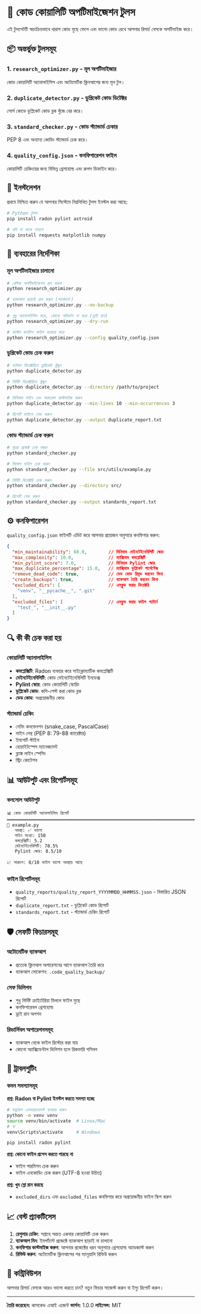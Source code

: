 # 🔧 কোড কোয়ালিটি অপটিমাইজেশন টুলস

এই টুলসেটটি স্বয়ংক্রিয়ভাবে খারাপ কোড মুছে ফেলে এবং ভালো কোড রেখে আপনার রিসার্চ বেসকে অপটিমাইজ করে।

## 📦 অন্তর্ভুক্ত টুলসমূহ

### 1. `research_optimizer.py` - মূল অপটিমাইজার
কোড কোয়ালিটি অ্যানালাইসিস এবং অটোমেটিক ক্লিনআপের জন্য মূল টুল।

### 2. `duplicate_detector.py` - ডুপ্লিকেট কোড ডিটেক্টর
সোর্স কোডে ডুপ্লিকেট কোড ব্লক খুঁজে বের করে।

### 3. `standard_checker.py` - কোড স্ট্যান্ডার্ড চেকার
PEP 8 এবং অন্যান্য কোডিং স্ট্যান্ডার্ড চেক করে।

### 4. `quality_config.json` - কনফিগারেশন ফাইল
কোয়ালিটি চেকিংয়ের জন্য বিভিন্ন থ্রেশহোল্ড এবং রুলস ডিফাইন করে।

## 🚀 ইনস্টলেশন

প্রথমে নিশ্চিত করুন যে আপনার সিস্টেমে নিম্নলিখিত টুলস ইনস্টল করা আছে:

```bash
# Python টুলস
pip install radon pylint astroid

# যদি না থাকে তাহলে
pip install requests matplotlib numpy
```

## 📖 ব্যবহারের নির্দেশিকা

### মূল অপটিমাইজার চালানো

```bash
# বেসিক অপটিমাইজেশন রান করুন
python research_optimizer.py

# ব্যাকআপ ছাড়াই রান করুন (সতর্কতা!)
python research_optimizer.py --no-backup

# শুধু অ্যানালাইসিস করে, কোনো পরিবর্তন না করে (ড্রাই রান)
python research_optimizer.py --dry-run

# কাস্টম কনফিগ ফাইল ব্যবহার করে
python research_optimizer.py --config quality_config.json
```

### ডুপ্লিকেট কোড চেক করুন

```bash
# বর্তমান ডিরেক্টরিতে ডুপ্লিকেট খুঁজুন
python duplicate_detector.py

# নির্দিষ্ট ডিরেক্টরিতে খুঁজুন
python duplicate_detector.py --directory /path/to/project

# মিনিমাম লাইন এবং অকারেন্স কাস্টমাইজ করুন
python duplicate_detector.py --min-lines 10 --min-occurrences 3

# রিপোর্ট ফাইলে সেভ করুন
python duplicate_detector.py --output duplicate_report.txt
```

### কোড স্ট্যান্ডার্ড চেক করুন

```bash
# পুরো প্রজেক্ট চেক করুন
python standard_checker.py

# সিঙ্গেল ফাইল চেক করুন
python standard_checker.py --file src/utils/example.py

# নির্দিষ্ট ডিরেক্টরি চেক করুন
python standard_checker.py --directory src/

# রিপোর্ট সেভ করুন
python standard_checker.py --output standards_report.txt
```

## ⚙️ কনফিগারেশন

`quality_config.json` ফাইলটি এডিট করে আপনার প্রয়োজন অনুসারে কনফিগার করুন:

```json
{
  "min_maintainability": 60.0,        // মিনিমাম মেইনটেইনেবিলিটি স্কোর
  "max_complexity": 10.0,             // ম্যাক্সিমাম কমপ্লেক্সিটি
  "min_pylint_score": 7.0,            // মিনিমাম Pylint স্কোর
  "max_duplicate_percentage": 15.0,   // ম্যাক্সিমাম ডুপ্লিকেট পার্সেন্টেজ
  "remove_dead_code": true,           // ডেড কোড রিমুভ করবেন কিনা
  "create_backups": true,             // ব্যাকআপ তৈরি করবেন কিনা
  "excluded_dirs": [                  // এসক্লুড করার ডিরেক্টরি
    "venv", "__pycache__", ".git"
  ],
  "excluded_files": [                 // এসক্লুড করার ফাইল প্যাটার্ন
    "test_", "__init__.py"
  ]
}
```

## 🔍 কী কী চেক করা হয়

### কোয়ালিটি অ্যানালাইসিস
- **কমপ্লেক্সিটি**: Radon ব্যবহার করে সাইক্লোম্যাটিক কমপ্লেক্সিটি
- **মেইনটেইনেবিলিটি**: কোড মেইনটেইনেবিলিটি ইনডেক্স
- **Pylint স্কোর**: কোড কোয়ালিটি স্কোরিং
- **ডুপ্লিকেট কোড**: কপি-পেস্ট করা কোড ব্লক
- **ডেড কোড**: অপ্রয়োজনীয় কোড

### স্ট্যান্ডার্ড চেকিং
- নেমিং কনভেনশন (snake_case, PascalCase)
- লাইন লেন্থ (PEP 8: 79-88 ক্যারেক্টার)
- ইমপোর্ট স্টাইল
- হোয়াইটস্পেস ম্যানেজমেন্ট
- ব্ল্যাঙ্ক লাইন স্পেসিং
- স্ট্রিং কোটেশন

## 📊 আউটপুট এবং রিপোর্টসমূহ

### কনসোল আউটপুট
```
📊 কোড কোয়ালিটি অ্যানালাইসিস রিপোর্ট
════════════════════════════════════════════════════════════════════════════════
📁 example.py
   অবস্থা: ✅ ভালো
   লাইন সংখ্যা: 150
   কমপ্লেক্সিটি: 5.2
   মেইনটেইনেবিলিটি: 78.5%
   Pylint স্কোর: 8.5/10

📈 সারাংশ: 8/10 ফাইল ভালো অবস্থায় আছে
```

### ফাইল রিপোর্টসমূহ
- `quality_reports/quality_report_YYYYMMDD_HHMMSS.json` - বিস্তারিত JSON রিপোর্ট
- `duplicate_report.txt` - ডুপ্লিকেট কোড রিপোর্ট
- `standards_report.txt` - স্ট্যান্ডার্ড চেকিং রিপোর্ট

## 🛡️ সেফটি ফিচারসমূহ

### অটোমেটিক ব্যাকআপ
- প্রত্যেক ক্লিনআপ অপারেশনের আগে ব্যাকআপ তৈরি করে
- ব্যাকআপ লোকেশন: `.code_quality_backup/`

### সেফ ডিলিশন
- শুধু নির্দিষ্ট ক্রাইটেরিয়া মিললে ফাইল মুছে
- কনফিগারেবল থ্রেশহোল্ড
- ড্রাই রান অপশন

### রিভার্সিবল অপারেশনসমূহ
- ব্যাকআপ থেকে ফাইল রিস্টোর করা যায়
- কোনো অ্যাক্সিডেন্টাল ডিলিশন হলে রিকভারি পসিবল

## 🔧 ট্রাবলশুটিং

### কমন সমস্যাসমূহ

**প্রশ্ন: Radon বা Pylint ইনস্টল করতে সমস্যা হচ্ছে**
```bash
# ভার্চুয়াল এনভায়রনমেন্ট ব্যবহার করুন
python -m venv venv
source venv/bin/activate  # Linux/Mac
# বা
venv\Scripts\activate     # Windows

pip install radon pylint
```

**প্রশ্ন: কোনো ফাইল প্রসেস করতে পারছে না**
- ফাইল পারমিশন চেক করুন
- ফাইল এনকোডিং চেক করুন (UTF-8 হওয়া উচিত)

**প্রশ্ন: খুব স্লো রান করছে**
- `excluded_dirs` এবং `excluded_files` কনফিগার করে অপ্রয়োজনীয় ফাইল স্কিপ করুন

## 📈 বেস্ট প্র্যাকটিসেস

1. **রেগুলার চেকিং**: সপ্তাহে অন্তত একবার কোয়ালিটি চেক করুন
2. **ব্যাকআপ নিন**: ইমপর্ট্যান্ট প্রজেক্টে ব্যাকআপ ছাড়াই না চালানো
3. **কনফিগার কাস্টমাইজ করুন**: আপনার প্রজেক্টের ধরন অনুসারে থ্রেশহোল্ড অ্যাডজাস্ট করুন
4. **রিভিউ করুন**: অটোমেটিক ক্লিনআপের পর ম্যানুয়ালি রিভিউ করুন

## 🤝 কন্ট্রিবিউশন

আপনার রিসার্চ বেসকে আরও ভালো করতে চান? নতুন ফিচার সাজেস্ট করুন বা ইস্যু রিপোর্ট করুন।

---

**তৈরি করেছেন:** কাসকেড এআই এজেন্ট
**ভার্সন:** 1.0.0
**লাইসেন্স:** MIT
